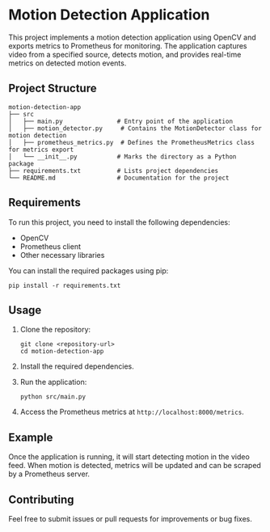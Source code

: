 # Motion Detection Application

This project implements a motion detection application using OpenCV and exports metrics to Prometheus for monitoring. The application captures video from a specified source, detects motion, and provides real-time metrics on detected motion events.

## Project Structure

```
motion-detection-app
├── src
│   ├── main.py               # Entry point of the application
│   ├── motion_detector.py     # Contains the MotionDetector class for motion detection
│   ├── prometheus_metrics.py  # Defines the PrometheusMetrics class for metrics export
│   └── __init__.py           # Marks the directory as a Python package
├── requirements.txt          # Lists project dependencies
└── README.md                 # Documentation for the project
```

## Requirements

To run this project, you need to install the following dependencies:

- OpenCV
- Prometheus client
- Other necessary libraries

You can install the required packages using pip:

```
pip install -r requirements.txt
```

## Usage

1. Clone the repository:

   ```
   git clone <repository-url>
   cd motion-detection-app
   ```

2. Install the required dependencies.

3. Run the application:

   ```
   python src/main.py
   ```

4. Access the Prometheus metrics at `http://localhost:8000/metrics`.

## Example

Once the application is running, it will start detecting motion in the video feed. When motion is detected, metrics will be updated and can be scraped by a Prometheus server.

## Contributing

Feel free to submit issues or pull requests for improvements or bug fixes.